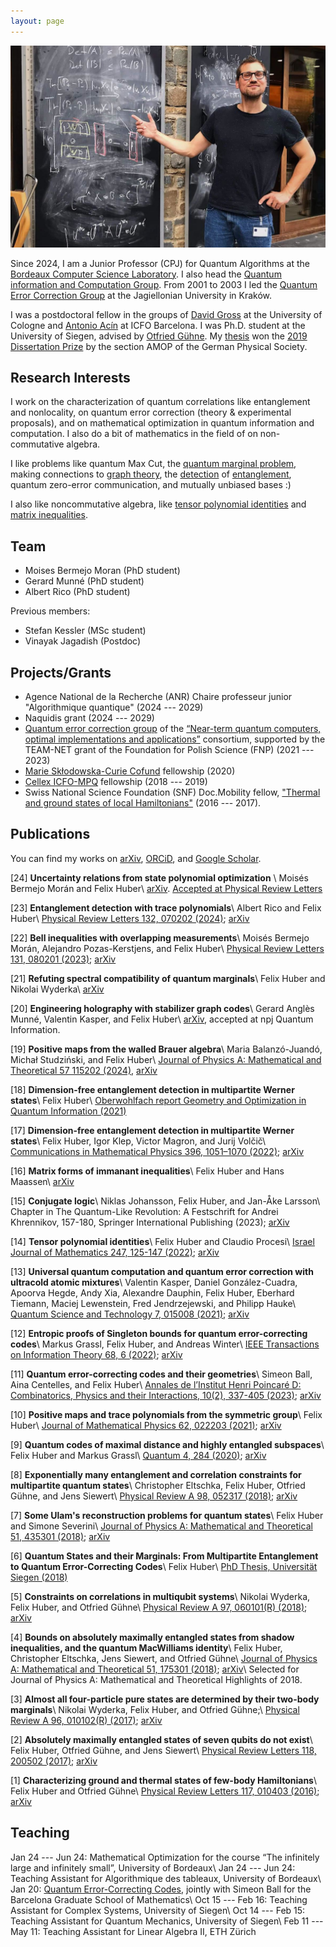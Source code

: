 ```yaml
---
layout: page
---
```


![](Untitled_horiz.png)

Since 2024, I am a Junior Professor (CPJ) for Quantum Algorithms at the [Bordeaux Computer Science Laboratory](https://labri.fr). I also head the [Quantum information and Computation Group](https://quantique.labri.fr/). From 2001 to 2003 I led the [Quantum Error Correction Group](https://nisq.pl/quantum-error-correction-group)
at the Jagiellonian University in Kraków.

I was a postdoctoral fellow in the groups of [David Gross](https://qi.uni-koeln.de/) at the University of Cologne and [Antonio Acín](https://www.icfo.eu/research-group/7/quantum-information/home/437/) at ICFO Barcelona. I was Ph.D. student at the University of Siegen, advised by [Otfried Gühne](https://www.physik.uni-siegen.de/tqo/). My [thesis](https://dspace.ub.uni-siegen.de/handle/ubsi/1272) won the [2019 Dissertation Prize](https://www.dpg-physik.de/auszeichnungen/preise-der-dpg-vereinigungen/preistraeger-dissertationspreis-samop) by the section AMOP of the German Physical Society.

## Research Interests
I work on the characterization of quantum correlations like entanglement and nonlocality, on quantum error correction (theory & experimental proposals), and on mathematical optimization in quantum information and computation. I also do a bit of mathematics in the field of on non-commutative algebra.

I like problems like quantum Max Cut, the [quantum marginal problem](https://arxiv.org/abs/2211.06349), making connections to [graph theory](https://arxiv.org/abs/2310.00612), the [detection](https://arxiv.org/abs/2108.08720) of [entanglement](https://arxiv.org/abs/1708.06298), quantum zero-error communication, and mutually unbiased bases :)

I also like noncommutative algebra, like [tensor polynomial identities](https://arxiv.org/abs/2011.04362) and [matrix inequalities](https://arxiv.org/abs/2002.12887).

## Team

- Moises Bermejo Moran (PhD student)
- Gerard Munné (PhD student)
- Albert Rico (PhD student)

Previous members:
- Stefan Kessler (MSc student)
- Vinayak Jagadish (Postdoc)


## Projects/Grants
- Agence National de la Recherche (ANR) Chaire professeur junior "Algorithmique quantique" (2024 --- 2029)
- Naquidis grant (2024 --- 2029)
- [Quantum error correction group](https://nisq.pl/quantum-error-correction-group) of the [“Near-term quantum computers, optimal implementations and applications”](nisq.pl) consortium, supported by the TEAM-NET grant of the Foundation for Polish Science (FNP) (2021 --- 2023)
- [Marie Skłodowska-Curie Cofund](bist.eu/probist) fellowship (2020)
- [Cellex ICFO-MPQ](cellex-mpq.icfo.eu) fellowship (2018 --- 2019)
- Swiss National Science Foundation (SNF) Doc.Mobility fellow, ["Thermal and ground states of local Hamiltonians"](http://p3.snf.ch/project-165024) (2016 --- 2017).


## Publications
You can find my works on [arXiv](https://arxiv.org/a/huber_f_1.html), [ORCiD](https://orcid.org/0000-0002-3856-4018), and [Google Scholar](https://scholar.google.com/citations?user=1O58f3gAAAAJ&hl=en&oi=ao).

[24] **Uncertainty relations from state polynomial optimization** \\
Moisés Bermejo Morán and Felix Huber\\
[arXiv](https://arxiv.org/abs/2310.00612). [Accepted at Physical Review Letters](https://journals.aps.org/prl/accepted/16074YdbXa716b89941e8d84a4395c58c64e08954)

[23] **Entanglement detection with trace polynomials**\\
Albert Rico and Felix Huber\\
[Physical Review Letters 132, 070202 (2024)](https://doi.org/10.1103/PhysRevLett.132.070202); [arXiv](https://arxiv:2303.07761)

[22] **Bell inequalities with overlapping measurements**\\
Moisés Bermejo Morán, Alejandro Pozas-Kerstjens, and Felix Huber\\
[Physical Review Letters 131, 080201 (2023)](https://doi.org/10.1103/PhysRevLett.131.080201); [arXiv](https://arxiv:2303.02127)

[21] **Refuting spectral compatibility of quantum marginals**\\
Felix Huber and Nikolai Wyderka\\
[arXiv](https://arxiv:2211.06349)

[20] **Engineering holography with stabilizer graph codes**\\
Gerard Anglès Munné, Valentin Kasper, and Felix Huber\\
[arXiv](https://arxiv:2209.08954), accepted at npj Quantum Information.

[19] **Positive maps from the walled Brauer algebra**\\
Maria Balanzó-Juandó, Michał Studziński, and Felix Huber\\
[Journal of Physics A: Mathematical and Theoretical 57 115202 (2024)](https://doi.org/10.1088/1751-8121/ad2b86), [arXiv](https://arxiv:2112.12738)

[18] **Dimension-free entanglement detection in multipartite Werner states**\\
Felix Huber\\
[Oberwohlfach report Geometry and Optimization in Quantum Information (2021)](https://publications.mfo.de/handle/mfo/3902)

[17] **Dimension-free entanglement detection in multipartite Werner states**\\
Felix Huber, Igor Klep, Victor Magron, and Jurij Volčič\\
[Communications in Mathematical Physics 396, 1051–1070 (2022)](https://doi.org/10.1007/s00220-022-04485-9); [arXiv](https://arxiv:2108.08720)

[16] **Matrix forms of immanant inequalities**\\
Felix Huber and Hans Maassen\\
[arXiv](https://arxiv:2103.04317)

[15] **Conjugate logic**\\
Niklas Johansson, Felix Huber, and Jan-Åke Larsson\\
Chapter in The Quantum-Like Revolution: A Festschrift for Andrei Khrennikov, 157-180, Springer International Publishing (2023); [arXiv](https://arxiv:2102.06572)

[14] **Tensor polynomial identities**\\
Felix Huber and Claudio Procesi\\
[Israel Journal of Mathematics 247, 125-147 (2022)](https://doi.org/10.1007/s11856-021-2262-6); [arXiv](https://arxiv:2011.04362)

[13] **Universal quantum computation and quantum error correction with ultracold atomic mixtures**\\
Valentin Kasper, Daniel González-Cuadra, Apoorva Hegde, Andy Xia, Alexandre Dauphin, Felix Huber, Eberhard Tiemann, Maciej Lewenstein, Fred Jendrzejewski, and Philipp Hauke\\
[Quantum Science and Technology 7, 015008 (2021)](https://doi.org/10.1088/2058-9565/ac2d39); [arXiv](https://arxiv:2010.15923)

[12] **Entropic proofs of Singleton bounds for quantum error-correcting codes**\\
Markus Grassl, Felix Huber, and Andreas Winter\\
[IEEE Transactions on Information Theory 68, 6 (2022)](https://doi.org/10.1109/TIT.2022.3149291); [arXiv](https://arxiv:2010.07902)

[11] **Quantum error-correcting codes and their geometries**\\
Simeon Ball, Aina Centelles, and Felix Huber\\
[Annales de l’Institut Henri Poincaré D: Combinatorics, Physics and their Interactions, 10(2), 337-405 (2023)](https://doi.org/10.4171/aihpd/160); [arXiv](https://arxiv:2007.05992)

[10] **Positive maps and trace polynomials from the symmetric group**\\
Felix Huber\\
[Journal of Mathematical Physics 62, 022203 (2021)](https://doi.org/10.1063/5.0028856); [arXiv](https://arxiv:2002.12887)

[9] **Quantum codes of maximal distance and highly entangled subspaces**\\
Felix Huber and Markus Grassl\\
[Quantum 4, 284 (2020)](https://doi.org/10.22331/q-2020-06-18-284); [arXiv](https://arxiv:1907.07733)

[8] **Exponentially many entanglement and correlation constraints for multipartite quantum states**\\
Christopher Eltschka, Felix Huber, Otfried Gühne, and Jens Siewert\\
[Physical Review A 98, 052317 (2018)](https://doi.org/10.1103/PhysRevA.98.052317); [arXiv](https://arxiv:1807.09165)

[7] **Some Ulam's reconstruction problems for quantum states**\\
Felix Huber and Simone Severini\\
[Journal of Physics A: Mathematical and Theoretical 51, 435301 (2018)](https://doi.org/10.1088/1751-8121/aadd1e); [arXiv](https://arxiv:1802.00783)

[6] **Quantum States and their Marginals: From Multipartite Entanglement to Quantum Error-Correcting Codes**\\
Felix Huber\\
[PhD Thesis, Universität Siegen (2018)](https://dspace.ub.uni-siegen.de/handle/ubsi/1272)

[5] **Constraints on correlations in multiqubit systems**\\
Nikolai Wyderka, Felix Huber, and Otfried Gühne\\
[Physical Review A 97, 060101(R) (2018)](https://doi.org/10.1103/PhysRevA.97.060101); [arXiv](https://arxiv:1710.00758)

[4] **Bounds on absolutely maximally entangled states from shadow inequalities, and the quantum MacWilliams identity**\\
Felix Huber, Christopher Eltschka, Jens Siewert, and Otfried Gühne\\
[Journal of Physics A: Mathematical and Theoretical 51, 175301 (2018)](https://doi.org/10.1088/1751-8121/aaade5); [arXiv](https://arxiv:1708.06298)\\
Selected for Journal of Physics A: Mathematical and Theoretical Highlights of 2018.

[3] **Almost all four-particle pure states are determined by their two-body marginals**\\
Nikolai Wyderka, Felix Huber, and Otfried Gühne;\\
[Physical Review A 96, 010102(R) (2017)](https://doi.org/10.1103/PhysRevA.96.010102); [arXiv](https://arxiv:1703.10950)

[2] **Absolutely maximally entangled states of seven qubits do not exist**\\
Felix Huber, Otfried Gühne, and Jens Siewert\\
[Physical Review Letters 118, 200502 (2017)](https://doi.org/10.1103/PhysRevLett.118.200502); [arXiv](https://arxiv:1608.06228)

[1] **Characterizing ground and thermal states of few-body Hamiltonians**\\
Felix Huber and Otfried Gühne\\
[Physical Review Letters 117, 010403 (2016)](https://doi.org/10.1103/PhysRevLett.117.010403); [arXiv](https://arxiv:1601.01630)

## Teaching
Jan 24 --- Jun 24: Mathematical Optimization for the course “The infinitely large and infinitely small”, University of Bordeaux\\
Jan 24 --- Jun 24: Teaching Assistant for Algorithmique des tableaux, University of Bordeaux\\
Jan 20: [Quantum Error-Correcting Codes](https://bgsmath.cat/event/quantum-error-correcting-codes/), jointly with Simeon Ball for the Barcelona Graduate School of Mathematics\\
Oct 15 --- Feb 16: Teaching Assistant for Complex Systems, University of Siegen\\
Oct 14 --- Feb 15: Teaching Assistant for Quantum Mechanics, University of Siegen\\
Feb 11 --- May 11: Teaching Assistant for Linear Algebra II, ETH Zürich
